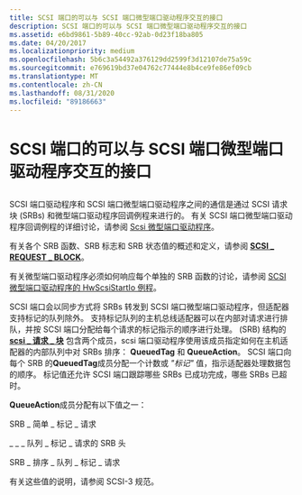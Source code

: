 ```yaml
---
title: SCSI 端口的可以与 SCSI 端口微型端口驱动程序交互的接口
description: SCSI 端口的可以与 SCSI 端口微型端口驱动程序交互的接口
ms.assetid: e6bd9861-5b89-40cc-92ab-0d23f18ba805
ms.date: 04/20/2017
ms.localizationpriority: medium
ms.openlocfilehash: 5b6c3a54492a376129dd2599f3d12107de75a59c
ms.sourcegitcommit: e769619bd37e04762c77444e8b4ce9fe86ef09cb
ms.translationtype: MT
ms.contentlocale: zh-CN
ms.lasthandoff: 08/31/2020
ms.locfileid: "89186663"
---
```

# <a name="scsi-ports-interface-with-scsi-port-miniport-drivers"></a>SCSI 端口的可以与 SCSI 端口微型端口驱动程序交互的接口


## <span id="ddk_scsi_port_s_interface_with_scsi_port_miniport_drivers_kg"></span><span id="DDK_SCSI_PORT_S_INTERFACE_WITH_SCSI_PORT_MINIPORT_DRIVERS_KG"></span>


SCSI 端口驱动程序和 SCSI 端口微型端口驱动程序之间的通信是通过 SCSI 请求块 (SRBs) 和微型端口驱动程序回调例程来进行的。 有关 SCSI 端口微型端口驱动程序回调例程的详细讨论，请参阅 [Scsi 微型端口驱动程序](scsi-miniport-drivers.md)。

有关各个 SRB 函数、SRB 标志和 SRB 状态值的概述和定义，请参阅 [**SCSI \_ REQUEST \_ BLOCK**](/windows-hardware/drivers/ddi/srb/ns-srb-_scsi_request_block)。

有关微型端口驱动程序必须如何响应每个单独的 SRB 函数的讨论，请参阅 [SCSI 微型端口驱动程序的 HwScsiStartIo 例程](scsi-miniport-driver-s-hwscsistartio-routine.md)。

SCSI 端口会以同步方式将 SRBs 转发到 SCSI 端口微型端口驱动程序，但适配器支持标记的队列除外。 支持标记队列的主机总线适配器可以在内部对请求进行排队，并按 SCSI 端口分配给每个请求的标记指示的顺序进行处理。  (SRB) 结构的 [**scsi \_ 请求 \_ 块**](/windows-hardware/drivers/ddi/srb/ns-srb-_scsi_request_block) 包含两个成员，scsi 端口驱动程序使用该成员指定如何在主机适配器的内部队列中对 SRBs 排序： **QueuedTag** 和 **QueueAction**。 SCSI 端口向每个 SRB 的**QueuedTag**成员分配一个计数或 *"标记"* 值，指示适配器处理数据包的顺序。 标记值还允许 SCSI 端口跟踪哪些 SRBs 已成功完成，哪些 SRBs 已超时。

**QueueAction**成员分配有以下值之一：

SRB \_ 简单 \_ 标记 \_ 请求

\_ \_ \_ 队列 \_ 标记 \_ 请求的 SRB 头

SRB \_ 排序 \_ 队列 \_ 标记 \_ 请求

有关这些值的说明，请参阅 SCSI-3 规范。

 

